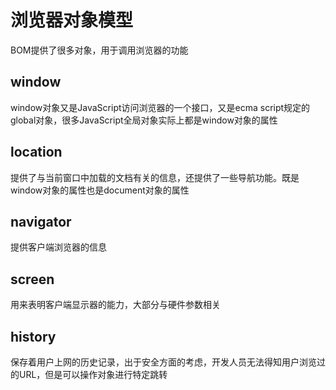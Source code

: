 # 浏览器对象模型

BOM提供了很多对象，用于调用浏览器的功能

## window

window对象又是JavaScript访问浏览器的一个接口，又是ecma script规定的global对象，很多JavaScript全局对象实际上都是window对象的属性

## location

提供了与当前窗口中加载的文档有关的信息，还提供了一些导航功能。既是window对象的属性也是document对象的属性

## navigator

提供客户端浏览器的信息

## screen

用来表明客户端显示器的能力，大部分与硬件参数相关

## history

保存着用户上网的历史记录，出于安全方面的考虑，开发人员无法得知用户浏览过的URL，但是可以操作对象进行特定跳转